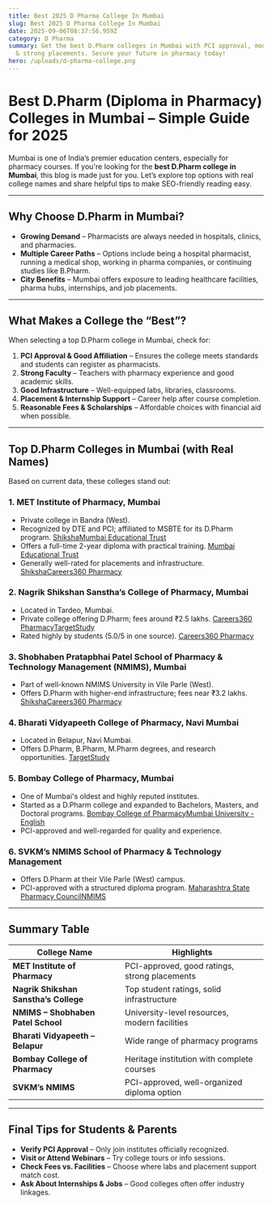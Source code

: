 ```yaml
---
title: Best 2025 D Pharma College In Mumbai
slug: Best 2025 D Pharma College In Mumbai
date: 2025-09-06T08:37:56.959Z
category: D Pharma
summary: Get the best D.Pharm colleges in Mumbai with PCI approval, modern labs
  & strong placements. Secure your future in pharmacy today!
hero: /uploads/d-pharma-college.png
---
```

<!--StartFragment-->

# Best D.Pharm (Diploma in Pharmacy) Colleges in Mumbai – Simple Guide for 2025

Mumbai is one of India’s premier education centers, especially for pharmacy courses. If you're looking for the **best D.Pharm college in Mumbai**, this blog is made just for you. Let’s explore top options with real college names and share helpful tips to make SEO-friendly reading easy.

- - -

## Why Choose D.Pharm in Mumbai?

* **Growing Demand** – Pharmacists are always needed in hospitals, clinics, and pharmacies.
* **Multiple Career Paths** – Options include being a hospital pharmacist, running a medical shop, working in pharma companies, or continuing studies like B.Pharm.
* **City Benefits** – Mumbai offers exposure to leading healthcare facilities, pharma hubs, internships, and job placements.

- - -

## What Makes a College the “Best”?

When selecting a top D.Pharm college in Mumbai, check for:

1. **PCI Approval & Good Affiliation** – Ensures the college meets standards and students can register as pharmacists.
2. **Strong Faculty** – Teachers with pharmacy experience and good academic skills.
3. **Good Infrastructure** – Well-equipped labs, libraries, classrooms.
4. **Placement & Internship Support** – Career help after course completion.
5. **Reasonable Fees & Scholarships** – Affordable choices with financial aid when possible.

- - -

## Top D.Pharm Colleges in Mumbai (with Real Names)

Based on current data, these colleges stand out:

### **1. MET Institute of Pharmacy, Mumbai**

* Private college in Bandra (West).
* Recognized by DTE and PCI; affiliated to MSBTE for its D.Pharm program. [Shiksha](https://www.shiksha.com/medicine-health-sciences/pharmacy/colleges/diploma-courses-mumbai-all?utm_source=chatgpt.com)[Mumbai Educational Trust](https://www.met.edu/institute/institute_of_pharmacy/DPharm?utm_source=chatgpt.com)
* Offers a full-time 2-year diploma with practical training. [Mumbai Educational Trust](https://www.met.edu/institute/institute_of_pharmacy/DPharm?utm_source=chatgpt.com)
* Generally well-rated for placements and infrastructure. [Shiksha](https://www.shiksha.com/medicine-health-sciences/pharmacy/colleges/diploma-courses-mumbai-all?utm_source=chatgpt.com)[Careers360 Pharmacy](https://pharmacy.careers360.com/colleges/list-of-diploma-pharmacy-colleges-in-mumbai?utm_source=chatgpt.com)

### 2. **Nagrik Shikshan Sanstha’s College of Pharmacy, Mumbai**

* Located in Tardeo, Mumbai.
* Private college offering D.Pharm; fees around ₹2.5 lakhs. [Careers360 Pharmacy](https://pharmacy.careers360.com/colleges/list-of-diploma-pharmacy-colleges-in-mumbai?utm_source=chatgpt.com)[TargetStudy](https://targetstudy.com/colleges/dpharma-diploma-colleges-in-mumbai.html?utm_source=chatgpt.com)
* Rated highly by students (5.0/5 in one source). [Careers360 Pharmacy](https://pharmacy.careers360.com/colleges/list-of-diploma-pharmacy-colleges-in-mumbai?utm_source=chatgpt.com)

### 3. **Shobhaben Pratapbhai Patel School of Pharmacy & Technology Management (NMIMS), Mumbai**

* Part of well-known NMIMS University in Vile Parle (West).
* Offers D.Pharm with higher-end infrastructure; fees near ₹3.2 lakhs. [Shiksha](https://www.shiksha.com/medicine-health-sciences/pharmacy/colleges/diploma-courses-mumbai-all?utm_source=chatgpt.com)[Careers360 Pharmacy](https://pharmacy.careers360.com/colleges/list-of-diploma-pharmacy-colleges-in-mumbai?utm_source=chatgpt.com)

### 4. **Bharati Vidyapeeth College of Pharmacy, Navi Mumbai**

* Located in Belapur, Navi Mumbai.
* Offers D.Pharm, B.Pharm, M.Pharm degrees, and research opportunities. [TargetStudy](https://targetstudy.com/colleges/dpharma-diploma-colleges-in-mumbai.html?utm_source=chatgpt.com)

### 5. **Bombay College of Pharmacy, Mumbai**

* One of Mumbai's oldest and highly reputed institutes.
* Started as a D.Pharm college and expanded to Bachelors, Masters, and Doctoral programs. [Bombay College of Pharmacy](https://www.bcp.edu.in/?utm_source=chatgpt.com)[Mumbai University - English](https://old.mu.ac.in/wp-content/uploads/2017/05/Pharmacy-CAP-Cluster-List.pdf?utm_source=chatgpt.com)
* PCI-approved and well-regarded for quality and experience.

### 6. **SVKM’s NMIMS School of Pharmacy & Technology Management**

* Offers D.Pharm at their Vile Parle (West) campus.
* PCI-approved with a structured diploma program. [Maharashtra State Pharmacy Council](https://mspcindia.org/Download/Docs/pci%20approved%20diploma%20colleges.pdf?utm_source=chatgpt.com)[NMIMS](https://www.nmims.edu/diploma-certificate-pharmacy?utm_source=chatgpt.com)

- - -

## Summary Table

| College Name                          | Highlights                                    |
| ------------------------------------- | --------------------------------------------- |
| **MET Institute of Pharmacy**         | PCI-approved, good ratings, strong placements |
| **Nagrik Shikshan Sanstha’s College** | Top student ratings, solid infrastructure     |
| **NMIMS – Shobhaben Patel School**    | University-level resources, modern facilities |
| **Bharati Vidyapeeth – Belapur**      | Wide range of pharmacy programs               |
| **Bombay College of Pharmacy**        | Heritage institution with complete courses    |
| **SVKM’s NMIMS**                      | PCI-approved, well-organized diploma option   |

- - -

## Final Tips for Students & Parents

* **Verify PCI Approval** – Only join institutes officially recognized.
* **Visit or Attend Webinars** – Try college tours or info sessions.
* **Check Fees vs. Facilities** – Choose where labs and placement support match cost.
* **Ask About Internships & Jobs** – Good colleges often offer industry linkages.

<!--EndFragment-->